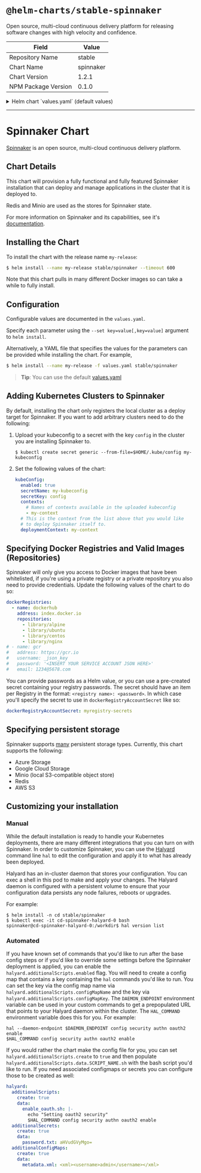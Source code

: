 # `@helm-charts/stable-spinnaker`

Open source, multi-cloud continuous delivery platform for releasing software changes with high velocity and confidence.

| Field               | Value     |
| ------------------- | --------- |
| Repository Name     | stable    |
| Chart Name          | spinnaker |
| Chart Version       | 1.2.1     |
| NPM Package Version | 0.1.0     |

<details>

<summary>Helm chart `values.yaml` (default values)</summary>

```yaml
halyard:
  spinnakerVersion: 1.11.6
  image:
    repository: gcr.io/spinnaker-marketplace/halyard
    tag: 1.13.1
  # Provide a config map with Hal commands that will be run the core config (storage)
  # The config map should contain a script in the config.sh key
  additionalScripts:
    enabled: false
    configMapName: my-halyard-config
    configMapKey: config.sh
    # If you'd rather do an inline script, set create to true and put the content in the data dict like you would a configmap
    create: false
    data: {}
  additionalSecrets:
    create: false
    data: {}
  additionalConfigMaps:
    create: false
    data: {}

# Define which registries and repositories you want available in your
# Spinnaker pipeline definitions
# For more info visit:
#   https://www.spinnaker.io/setup/providers/docker-registry/

# Configure your Docker registries here
dockerRegistries:
  - name: dockerhub
    address: index.docker.io
    repositories:
      - library/alpine
      - library/ubuntu
      - library/centos
      - library/nginx
# - name: gcr
#   address: https://gcr.io
#   username: _json_key
#   password: '<INSERT YOUR SERVICE ACCOUNT JSON HERE>'
#   email: 1234@5678.com

# If you don't want to put your passwords into a values file
# you can use a pre-created secret instead of putting passwords
# (specify secret name in below `dockerRegistryAccountSecret`)
# per account above with data in the format:
# <name>: <password>

# dockerRegistryAccountSecret: myregistry-secrets

kubeConfig:
  # Use this when you want to register arbitrary clusters with Spinnaker
  # Upload your ~/kube/.config to a secret
  enabled: false
  secretName: my-kubeconfig
  secretKey: config
  # List of contexts from the kubeconfig to make available to Spinnaker
  contexts:
    - default
  deploymentContext: default
  omittedNameSpaces:
    - kube-system
    - kube-public

# Change this if youd like to expose Spinnaker outside the cluster
ingress:
  enabled: false
  # host: spinnaker.example.org
  # annotations:
  # ingress.kubernetes.io/ssl-redirect: 'true'
  # kubernetes.io/ingress.class: nginx
  # kubernetes.io/tls-acme: "true"
  # tls:
  #  - secretName: -tls
  #    hosts:
  #      - domain.com

ingressGate:
  enabled: false
  # host: gate.spinnaker.example.org
  # annotations:
  # ingress.kubernetes.io/ssl-redirect: 'true'
  # kubernetes.io/ingress.class: nginx
  # kubernetes.io/tls-acme: "true"
  # tls:
  #  - secretName: -tls
  #    hosts:
  #      - domain.com

# spinnakerFeatureFlags is a list of Spinnaker feature flags to enable
# Ref: https://www.spinnaker.io/reference/halyard/commands/#hal-config-features-edit
# spinnakerFeatureFlags:
#   - artifacts
#   - pipeline-templates
spinnakerFeatureFlags:
  - artifacts
  - jobs

# Node labels for pod assignment
# Ref: https://kubernetes.io/docs/user-guide/node-selection/
# nodeSelector to provide to each of the Spinnaker components
nodeSelector: {}

# Redis password to use for the in-cluster redis service
# Redis is not exposed publically
redis:
  password: password
  nodeSelector: {}
  cluster:
    enabled: false
# Uncomment if you don't want to create a PVC for redis
#  master:
#    persistence:
#      enabled: false

# Minio access/secret keys for the in-cluster S3 usage
# Minio is not exposed publically
minio:
  enabled: true
  imageTag: RELEASE.2018-06-09T02-18-09Z
  serviceType: ClusterIP
  accessKey: spinnakeradmin
  secretKey: spinnakeradmin
  bucket: 'spinnaker'
  nodeSelector: {}
# Uncomment if you don't want to create a PVC for minio
#  persistence:
#    enabled: false

# Google Cloud Storage
gcs:
  enabled: false
  project: my-project-name
  bucket: '<GCS-BUCKET-NAME>'
  ## if jsonKey is set, will create a secret containing it
  jsonKey: '<INSERT CLOUD STORAGE JSON HERE>'
  ## override the name of the secret to use for jsonKey, if `jsonKey`
  ## is empty, it will not create a secret assuming you are creating one
  ## external to the chart. the key for that secret should be `key.json`.
  secretName:

# AWS Simple Storage Service
s3:
  enabled: false
  bucket: '<S3-BUCKET-NAME>'
  # rootFolder: "front50"
  # region: "us-east-1"
  # endpoint: ""
  # accessKey: ""
  # secretKey: ""

# Azure Storage Account
azs:
  enabled: false
#   storageAccountName: ""
#   accessKey: ""
#   containerName: "spinnaker"

rbac:
  # Specifies whether RBAC resources should be created
  create: true

serviceAccount:
  # Specifies whether a ServiceAccount should be created
  create: true
  # The name of the ServiceAccounts to use.
  # If left blank it is auto-generated from the fullname of the release
  halyardName:
  spinnakerName:
```

</details>

---

# Spinnaker Chart

[Spinnaker](http://spinnaker.io/) is an open source, multi-cloud continuous delivery platform.

## Chart Details

This chart will provision a fully functional and fully featured Spinnaker installation
that can deploy and manage applications in the cluster that it is deployed to.

Redis and Minio are used as the stores for Spinnaker state.

For more information on Spinnaker and its capabilities, see it's [documentation](http://www.spinnaker.io/docs).

## Installing the Chart

To install the chart with the release name `my-release`:

```bash
$ helm install --name my-release stable/spinnaker --timeout 600
```

Note that this chart pulls in many different Docker images so can take a while to fully install.

## Configuration

Configurable values are documented in the `values.yaml`.

Specify each parameter using the `--set key=value[,key=value]` argument to `helm install`.

Alternatively, a YAML file that specifies the values for the parameters can be provided while installing the chart. For example,

```bash
$ helm install --name my-release -f values.yaml stable/spinnaker
```

> **Tip**: You can use the default [values.yaml](values.yaml)

## Adding Kubernetes Clusters to Spinnaker

By default, installing the chart only registers the local cluster as a deploy target
for Spinnaker. If you want to add arbitrary clusters need to do the following:

1. Upload your kubeconfig to a secret with the key `config` in the cluster you are installing Spinnaker to.

   ```shell
   $ kubectl create secret generic --from-file=$HOME/.kube/config my-kubeconfig
   ```

1. Set the following values of the chart:

   ```yaml
   kubeConfig:
     enabled: true
     secretName: my-kubeconfig
     secretKey: config
     contexts:
       # Names of contexts available in the uploaded kubeconfig
       - my-context
     # This is the context from the list above that you would like
     # to deploy Spinnaker itself to.
     deploymentContext: my-context
   ```

## Specifying Docker Registries and Valid Images (Repositories)

Spinnaker will only give you access to Docker images that have been whitelisted, if you're using a private registry or a private repository you also need to provide credentials. Update the following values of the chart to do so:

```yaml
dockerRegistries:
  - name: dockerhub
    address: index.docker.io
    repositories:
      - library/alpine
      - library/ubuntu
      - library/centos
      - library/nginx
# - name: gcr
#   address: https://gcr.io
#   username: _json_key
#   password: '<INSERT YOUR SERVICE ACCOUNT JSON HERE>'
#   email: 1234@5678.com
```

You can provide passwords as a Helm value, or you can use a pre-created secret containing your registry passwords. The secret should have an item per Registry in the format: `<registry name>: <password>`. In which case you'll specify the secret to use in `dockerRegistryAccountSecret` like so:

```yaml
dockerRegistryAccountSecret: myregistry-secrets
```

## Specifying persistent storage

Spinnaker supports [many](https://www.spinnaker.io/setup/install/storage/) persistent storage types. Currently, this chart supports the following:

- Azure Storage
- Google Cloud Storage
- Minio (local S3-compatible object store)
- Redis
- AWS S3

## Customizing your installation

### Manual

While the default installation is ready to handle your Kubernetes deployments, there are
many different integrations that you can turn on with Spinnaker. In order to customize
Spinnaker, you can use the [Halyard](https://www.spinnaker.io/reference/halyard/) command line `hal`
to edit the configuration and apply it to what has already been deployed.

Halyard has an in-cluster daemon that stores your configuration. You can exec a shell in this pod to
make and apply your changes. The Halyard daemon is configured with a persistent volume to ensure that
your configuration data persists any node failures, reboots or upgrades.

For example:

```shell
$ helm install -n cd stable/spinnaker
$ kubectl exec -it cd-spinnaker-halyard-0 bash
spinnaker@cd-spinnaker-halyard-0:/workdir$ hal version list
```

### Automated

If you have known set of commands that you'd like to run after the base config steps or if
you'd like to override some settings before the Spinnaker deployment is applied, you can enable
the `halyard.additionalScripts.enabled` flag. You will need to create a config map that contains a key
containing the `hal` commands you'd like to run. You can set the key via the config map name via `halyard.additionalScripts.configMapName` and the key via `halyard.additionalScripts.configMapKey`. The `DAEMON_ENDPOINT` environment variable can be used in your custom commands to
get a prepopulated URL that points to your Halyard daemon within the cluster. The `HAL_COMMAND` environment variable does this for you. For example:

```shell
hal --daemon-endpoint $DAEMON_ENDPOINT config security authn oauth2 enable
$HAL_COMMAND config security authn oauth2 enable
```

If you would rather the chart make the config file for you, you can set `halyard.additionalScripts.create` to `true` and then populate `halyard.additionalScripts.data.SCRIPT_NAME.sh` with the bash script you'd like to run. If you need associated configmaps or secrets you can configure those to be created as well:

```yaml
halyard:
  additionalScripts:
    create: true
    data:
      enable_oauth.sh: |-
        echo "Setting oauth2 security"
        $HAL_COMMAND config security authn oauth2 enable
  additionalSecrets:
    create: true
    data:
      password.txt: aHVudGVyMgo=
  additionalConfigMaps:
    create: true
    data:
      metadata.xml: <xml><username>admin</username></xml>
```

